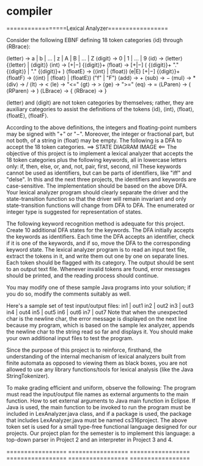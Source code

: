 # compiler
=================Lexical Analyzer=================

Consider the following EBNF defining 18 token categories ⟨id⟩ through ⟨RBrace⟩:

⟨letter⟩ → a | b | ... | z | A | B | ... | Z
⟨digit⟩ → 0 | 1 | ... | 9
⟨id⟩ → ⟨letter⟩ {⟨letter⟩ | ⟨digit⟩}
⟨int⟩ → [+|−] {⟨digit⟩}+
⟨float⟩ → [+|−] ( {⟨digit⟩}+ "." {⟨digit⟩}  |  "." {⟨digit⟩}+ )
⟨floatE⟩ → (⟨int⟩ | ⟨float⟩) (e|E) [+|−] {⟨digit⟩}+
⟨floatF⟩ → (⟨int⟩ | ⟨float⟩ | ⟨floatE⟩) ("f" | "F")
⟨add⟩ → +
⟨sub⟩ → −
⟨mul⟩ → *
⟨div⟩ → /
⟨lt⟩ → <
⟨le⟩ → "<="
⟨gt⟩ → >
⟨ge⟩ → ">="
⟨eq⟩ → =
⟨LParen⟩ → (
⟨RParen⟩ → )
⟨LBrace⟩ → {
⟨RBrace⟩ → }

⟨letter⟩ and ⟨digit⟩ are not token categories by themselves; rather, they are auxiliary categories to assist the definitions of the tokens ⟨id⟩, ⟨int⟩, ⟨float⟩, ⟨floatE⟩, ⟨floatF⟩.

According to the above definitions, the integers and floating-point numbers may be signed with "+" or "−". Moreover, the integer or fractional part, but not both, of a string in ⟨float⟩ may be empty. The following is a DFA to accept the 18 token categories.
==> STATE DIAGRAM IMAGE <==
The objective of this project is to implement a lexical analyzer that accepts the 18 token categories plus the following keywords, all in lowercase letters only:
if, then, else, or, and, not, pair, first, second, nil
These keywords cannot be used as identifiers, but can be parts of identifiers, like "iff" and "delse". In this and the next three projects, the identifiers and keywords are case-sensitive. The implementation should be based on the above DFA. Your lexical analyzer program should clearly separate the driver and the state-transition function so that the driver will remain invariant and only state-transition functions will change from DFA to DFA. The enumerated or integer type is suggested for representation of states.

The following keyword recognition method is adequate for this project.
Create 10 additional DFA states for the keywords.
The DFA initially accepts the keywords as identifiers.
Each time the DFA accepts an identifier, check if it is one of the keywords, and if so, move the DFA to the corresponding keyword state.
The lexical analyzer program is to read an input text file, extract the tokens in it, and write them out one by one on separate lines. Each token should be flagged with its category. The output should be sent to an output text file. Whenever invalid tokens are found, error messages should be printed, and the reading process should continue.

You may modify one of these sample Java programs into your solution; if you do so, modify the comments suitably as well.

Here's a sample set of test input/output files:
in1 | out1
in2 | out2
in3 | out3
in4 | out4
in5 | out5
in6 | out6
in7 | out7
Note that when the unexpected char is the newline char, the error message is displayed on the next line because my program, which is based on the sample lex analyzer, appends the newline char to the string read so far and displays it. You should make your own additional input files to test the program.

Since the purpose of this project is to reinforce, firsthand, the understanding of the internal mechanism of lexical analyzers built from finite automata as opposed to viewing them as black boxes, you are not allowed to use any library functions/tools for lexical analysis (like the Java StringTokenizer).

To make grading efficient and uniform, observe the following:
The program must read the input/output file names as external arguments to the main function. How to set external arguments to Java main function in Eclipse.
If Java is used, the main function to be invoked to run the program must be included in LexAnalyzer.java class, and if a package is used, the package that includes LexAnalyzer.java must be named cs316project.
The above token set is used for a small type-free functional language designed for our projects. Our project plan for the semester is to implement this language: a top-down parser in Project 2 and an interpreter in Project 3 and 4.

================= =================
================= =================
================= =================